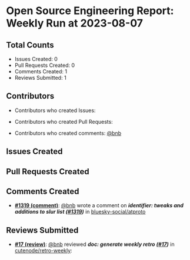 # Open Source Engineering Report: Weekly Run at 2023-08-07

## Total Counts

* Issues Created: 0
* Pull Requests Created: 0
* Comments Created: 1
* Reviews Submitted: 1

## Contributors

* Contributors who created Issues: 

* Contributors who created Pull Requests: 

* Contributors who created comments: [@bnb](https://github.com/bnb)

## Issues Created



## Pull Requests Created



## Comments Created

* **[#1319 (comment)](https://github.com/bluesky-social/atproto/pull/1319#issuecomment-1634544112)**: [@bnb](https://github.com/bnb) wrote a comment on _**identifier: tweaks and additions to slur list ([#1319](https://github.com/bluesky-social/atproto/pull/1319))**_ in [bluesky-social/atproto](https://github.com/bluesky-social/atproto)

## Reviews Submitted

* **[#17 (review)](https://github.com/cutenode/retro-weekly/pull/17#pullrequestreview-1522608749)**: [@bnb](https://github.com/bnb) reviewed _**doc: generate weekly retro ([#17](https://github.com/cutenode/retro-weekly/pull/17))**_ in [cutenode/retro-weekly](https://github.com/cutenode/retro-weekly): 